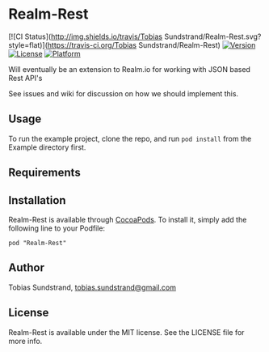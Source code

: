# Realm-Rest

[![CI Status](http://img.shields.io/travis/Tobias Sundstrand/Realm-Rest.svg?style=flat)](https://travis-ci.org/Tobias Sundstrand/Realm-Rest)
[![Version](https://img.shields.io/cocoapods/v/Realm-Rest.svg?style=flat)](http://cocoadocs.org/docsets/Realm-Rest)
[![License](https://img.shields.io/cocoapods/l/Realm-Rest.svg?style=flat)](http://cocoadocs.org/docsets/Realm-Rest)
[![Platform](https://img.shields.io/cocoapods/p/Realm-Rest.svg?style=flat)](http://cocoadocs.org/docsets/Realm-Rest)

Will eventually be an extension to Realm.io for working with JSON based Rest API's

See issues and wiki for discussion on how we should implement this.

## Usage

To run the example project, clone the repo, and run `pod install` from the Example directory first.

## Requirements

## Installation

Realm-Rest is available through [CocoaPods](http://cocoapods.org). To install
it, simply add the following line to your Podfile:

    pod "Realm-Rest"

## Author

Tobias Sundstrand, tobias.sundstrand@gmail.com

## License

Realm-Rest is available under the MIT license. See the LICENSE file for more info.

